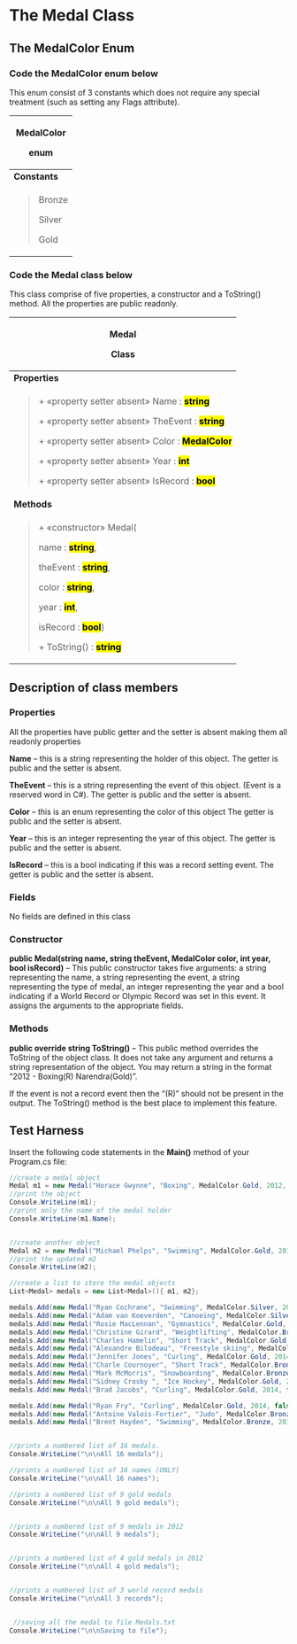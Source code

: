# The Medal Class

## The MedalColor Enum

### Code the MedalColor enum below

This enum consist of 3 constants which does not require any special
treatment (such as setting any Flags attribute).

<table>
<colgroup>
<col style="width: 100%" />
</colgroup>
<thead>
<tr class="header">
<th><p><strong>MedalColor</strong></p>
<p>enum</p></th>
</tr>
</thead>
<tbody>
<tr class="odd">
<td><strong>Constants</strong></td>
</tr>
<tr class="even">
<td><blockquote>
<p>Bronze</p>
<p>Silver</p>
<p>Gold</p>
</blockquote></td>
</tr>
</tbody>
</table>

### Code the Medal class below

This class comprise of five properties, a constructor and a ToString()
method. All the properties are public readonly.

<table>
<colgroup>
<col style="width: 100%" />
</colgroup>
<thead>
<tr class="header">
<th><p><strong>Medal</strong></p>
<p>Class</p></th>
</tr>
</thead>
<tbody>
<tr class="odd">
<td><strong>Properties</strong></td>
</tr>
<tr class="even">
<td><blockquote>
<p>+ «property setter absent» Name :
<strong><mark>string</mark></strong></p>
<p>+ «property setter absent» TheEvent :
<strong><mark>string</mark></strong></p>
<p>+ «property setter absent» Color :
<strong><mark>MedalColor</mark></strong></p>
<p>+ «property setter absent» Year :
<strong><mark>int</mark></strong></p>
<p>+ «property setter absent» IsRecord :
<strong><mark>bool</mark></strong></p>
</blockquote></td>
</tr>
<tr class="odd">
<td><strong>Methods</strong></td>
</tr>
<tr class="even">
<td><blockquote>
<p>+ «constructor» Medal(</p>
<p>name : <strong><mark>string</mark></strong>,</p>
<p>theEvent : <strong><mark>string</mark></strong>,</p>
<p>color : <strong><mark>string</mark></strong>,</p>
<p>year : <strong><mark>int</mark></strong>,</p>
<p>isRecord : <strong><mark>bool</mark></strong>)</p>
<p>+ ToString() : <strong><mark>string</mark></strong></p>
</blockquote></td>
</tr>
</tbody>
</table>

## Description of class members

### Properties

All the properties have public getter and the setter is absent making
them all readonly properties

**Name** – this is a string representing the holder of this object. The
getter is public and the setter is absent.

**TheEvent** – this is a string representing the event of this object.
(Event is a reserved word in C#). The getter is public and the setter is
absent.

**Color** – this is an enum representing the color of this object The
getter is public and the setter is absent.

**Year** – this is an integer representing the year of this object. The
getter is public and the setter is absent.

**IsRecord** – this is a bool indicating if this was a record setting
event. The getter is public and the setter is absent.

### Fields

No fields are defined in this class

### Constructor

**<span class="mark">public</span> Medal(string name, string theEvent,
<span class="mark">MedalColor</span> color, int year, bool isRecord)** –
This public constructor takes five arguments: a string representing the
name, a string representing the event, a string representing the type of
medal, an integer representing the year and a bool indicating if a World
Record or Olympic Record was set in this event. It assigns the arguments
to the appropriate fields.

### Methods

**<span class="mark">public override string</span> ToString()** – This
public method overrides the ToString of the object class. It does not
take any argument and returns a string representation of the object. You
may return a string in the format “2012 - Boxing(R) Narendra(Gold)”.

If the event is not a record event then the “(R)” should not be present
in the output. The ToString() method is the best place to implement this
feature.

## Test Harness

Insert the following code statements in the **Main()** method of your
Program.cs file:

``` cs
//create a medal object
Medal m1 = new Medal("Horace Gwynne", "Boxing", MedalColor.Gold, 2012, true);
//print the object
Console.WriteLine(m1);
//print only the name of the medal holder
Console.WriteLine(m1.Name);


//create another object
Medal m2 = new Medal("Michael Phelps", "Swimming", MedalColor.Gold, 2012, false);
//print the updated m2
Console.WriteLine(m2); 

```

``` cs
//create a list to store the medal objects
List<Medal> medals = new List<Medal>(){ m1, m2};

medals.Add(new Medal("Ryan Cochrane", "Swimming", MedalColor.Silver, 2012, false));
medals.Add(new Medal("Adam van Koeverden", "Canoeing", MedalColor.Silver, 2012, false));
medals.Add(new Medal("Rosie MacLennan", "Gymnastics", MedalColor.Gold, 2012, false));
medals.Add(new Medal("Christine Girard", "Weightlifting", MedalColor.Bronze, 2012, false));
medals.Add(new Medal("Charles Hamelin", "Short Track", MedalColor.Gold, 2014, true));
medals.Add(new Medal("Alexandre Bilodeau", "Freestyle skiing", MedalColor.Gold, 2012, true));
medals.Add(new Medal("Jennifer Jones", "Curling", MedalColor.Gold, 2014, false));
medals.Add(new Medal("Charle Cournoyer", "Short Track", MedalColor.Bronze, 2014, false));
medals.Add(new Medal("Mark McMorris", "Snowboarding", MedalColor.Bronze, 2014, false));
medals.Add(new Medal("Sidney Crosby ", "Ice Hockey", MedalColor.Gold, 2014, false));
medals.Add(new Medal("Brad Jacobs", "Curling", MedalColor.Gold, 2014, false));

medals.Add(new Medal("Ryan Fry", "Curling", MedalColor.Gold, 2014, false));
medals.Add(new Medal("Antoine Valois-Fortier", "Judo", MedalColor.Bronze, 2012, false));
medals.Add(new Medal("Brent Hayden", "Swimming", MedalColor.Bronze, 2012, false));


//prints a numbered list of 16 medals.
Console.WriteLine("\n\nAll 16 medals"); 

//prints a numbered list of 16 names (ONLY)
Console.WriteLine("\n\nAll 16 names"); 

//prints a numbered list of 9 gold medals
Console.WriteLine("\n\nAll 9 gold medals"); 


//prints a numbered list of 9 medals in 2012
Console.WriteLine("\n\nAll 9 medals"); 


//prints a numbered list of 4 gold medals in 2012
Console.WriteLine("\n\nAll 4 gold medals"); 


//prints a numbered list of 3 world record medals
Console.WriteLine("\n\nAll 3 records"); 


 //saving all the medal to file Medals.txt
Console.WriteLine("\n\nSaving to file"); 

```
